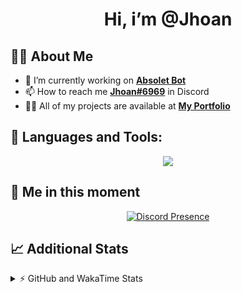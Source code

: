 <h1 align="center">Hi, i’m @Jhoan</h1>

## 🙋‍♂️ About Me

- 🔭 I’m currently working on **[Absolet Bot](https://strider.cloud)**
- 📫 How to reach me **[Jhoan#6969](https://jhoan.monster/)** in Discord
- 👨‍💻 All of my projects are available at **[My Portfolio](https://jhoan.monster)**

## 🚀 Languages and Tools:
<p align="center">
  <a href="https://skillicons.dev">
    <img src="https://skillicons.dev/icons?i=js,ts,html,css,bootstrap,nodejs,express,vscode,neovim,vim,atom,cloudflare,git,github,discord,bots,linux,mongodb,nginx,redis,wordpress,heroku&perline=11" />
  </a>
</p>
  
## 👤 Me in this moment
<p align="center">
    <a href="https://discord.com/users/612460795124776960" target="_blank" rel="nofollow">
        <img src="https://lanyard-profile-readme.vercel.app/api/612460795124776960?idleMessage=Probably%20coding%20Absolet..." alt="Discord Presence" align="center">
    </a>
</p>

## 📈 Additional Stats
<details>
    <summary>⚡ GitHub and WakaTime Stats</summary>
    <br/>

<!--START_SECTION:waka-->
![Code Time](http://img.shields.io/badge/Code%20Time-454%20hrs%204%20mins-blue)

**🐱 My GitHub Data** 

> 🏆 922 Contributions in the Year 2022
 > 
> 📦 168.0 kB Used in GitHub's Storage 
 > 
> 💼 Opted to Hire
 > 
> 📜 4 Public Repositories 
 > 
> 🔑 34 Private Repositories  
 > 
**I'm an Early 🐤** 

```text
🌞 Morning    83 commits     ██░░░░░░░░░░░░░░░░░░░░░░░   11.29% 
🌆 Daytime    336 commits    ███████████░░░░░░░░░░░░░░   45.71% 
🌃 Evening    287 commits    █████████░░░░░░░░░░░░░░░░   39.05% 
🌙 Night      29 commits     █░░░░░░░░░░░░░░░░░░░░░░░░   3.95%

```
📅 **I'm Most Productive on Monday** 

```text
Monday       135 commits    ████░░░░░░░░░░░░░░░░░░░░░   18.37% 
Tuesday      115 commits    ████░░░░░░░░░░░░░░░░░░░░░   15.65% 
Wednesday    130 commits    ████░░░░░░░░░░░░░░░░░░░░░   17.69% 
Thursday     75 commits     ██░░░░░░░░░░░░░░░░░░░░░░░   10.2% 
Friday       84 commits     ██░░░░░░░░░░░░░░░░░░░░░░░   11.43% 
Saturday     131 commits    ████░░░░░░░░░░░░░░░░░░░░░   17.82% 
Sunday       65 commits     ██░░░░░░░░░░░░░░░░░░░░░░░   8.84%

```


📊 **This Week I Spent My Time On** 

```text
⌚︎ Time Zone: America/Bogota

💬 Programming Languages: 
JavaScript               54 mins             ██████████████░░░░░░░░░░░   56.47% 
EJS                      34 mins             ████████░░░░░░░░░░░░░░░░░   35.45% 
CSS                      5 mins              █░░░░░░░░░░░░░░░░░░░░░░░░   5.25% 
YAML                     1 min               ░░░░░░░░░░░░░░░░░░░░░░░░░   1.47% 
JSON                     0 secs              ░░░░░░░░░░░░░░░░░░░░░░░░░   0.77%

🔥 Editors: 
VS Code                  1 hr 36 mins        █████████████████████████   100.0%

🐱‍💻 Projects: 
Absolet-Bot              55 mins             ██████████████░░░░░░░░░░░   56.98% 
Strider-System           41 mins             ██████████░░░░░░░░░░░░░░░   43.02%

💻 Operating System: 
Linux                    1 hr 36 mins        █████████████████████████   100.0%

```

**I Mostly Code in JavaScript** 

```text
JavaScript               16 repos            ████████████████░░░░░░░░░   66.67% 
Java                     3 repos             ███░░░░░░░░░░░░░░░░░░░░░░   12.5% 
TypeScript               2 repos             ██░░░░░░░░░░░░░░░░░░░░░░░   8.33% 
Shell                    1 repo              █░░░░░░░░░░░░░░░░░░░░░░░░   4.17% 
CSS                      1 repo              █░░░░░░░░░░░░░░░░░░░░░░░░   4.17%

```



 Last Updated on 22/10/2022 16:21:10 UTC
<!--END_SECTION:waka-->
</details>
